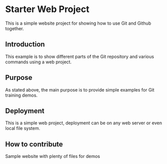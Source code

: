 # Starter Web Project

This is a simple website project for 
showing how to use Git and Github together. 

## Introduction 

This example is to show different parts 
of the Git repository and various commands
using a web project.

## Purpose

As stated above, the main purpose is to 
provide simple examples for Git training 
demos.

## Deployment

This is a simple web project, deployment 
can be on any web server or even local
file system.

## How to contribute


Sample website with plenty of files for demos